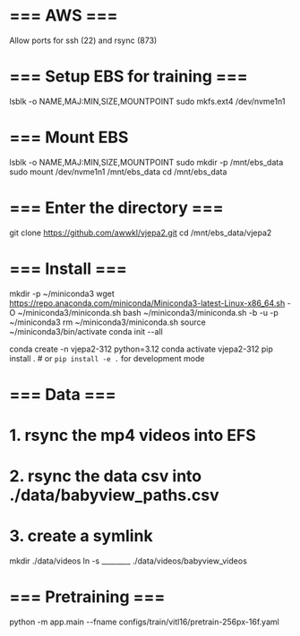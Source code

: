 # === AWS ===
Allow ports for ssh (22) and rsync (873)

# === Setup EBS for training ===
lsblk -o NAME,MAJ:MIN,SIZE,MOUNTPOINT
sudo mkfs.ext4 /dev/nvme1n1

# === Mount EBS 
lsblk -o NAME,MAJ:MIN,SIZE,MOUNTPOINT
sudo mkdir -p /mnt/ebs_data 
sudo mount /dev/nvme1n1 /mnt/ebs_data
cd /mnt/ebs_data


# === Enter the directory ===
git clone https://github.com/awwkl/vjepa2.git
cd /mnt/ebs_data/vjepa2


# === Install ===
mkdir -p ~/miniconda3
wget https://repo.anaconda.com/miniconda/Miniconda3-latest-Linux-x86_64.sh -O ~/miniconda3/miniconda.sh
bash ~/miniconda3/miniconda.sh -b -u -p ~/miniconda3
rm ~/miniconda3/miniconda.sh
source ~/miniconda3/bin/activate
conda init --all

conda create -n vjepa2-312 python=3.12
conda activate vjepa2-312
pip install .  # or `pip install -e .` for development mode

# === Data ===
# 1. rsync the mp4 videos into EFS
# 2. rsync the data csv into ./data/babyview_paths.csv
# 3. create a symlink
mkdir ./data/videos
ln -s ________ ./data/videos/babyview_videos



# === Pretraining ===
python -m app.main --fname configs/train/vitl16/pretrain-256px-16f.yaml 
